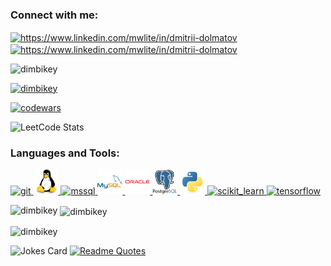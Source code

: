 <h3 align="left">Connect with me:</h3>  
<p align="left">  
<a href="www.linkedin.com/in/dmitrii-dolmatov" target="blank"><img align="center" src="https://raw.githubusercontent.com/rahuldkjain/github-profile-readme-generator/master/src/images/icons/Social/linked-in-alt.svg" alt="https://www.linkedin.com/mwlite/in/dmitrii-dolmatov" height="30" width="40" /></a>  
<a href="https://t.me/dimrudol" target="blank"><img align="center" src="https://camo.githubusercontent.com/80ce7e5afce0d7d6eff65509dd631b285bd0871273719663198aa4eda9f53a55/68747470733a2f2f313030306c6f676f732e6e65742f77702d636f6e74656e742f75706c6f6164732f323032312f30342f54656c656772616d2d6c6f676f2e706e67" alt="https://www.linkedin.com/mwlite/in/dmitrii-dolmatov" height="30" width="40" /></a>
</p>  

<p align="left"> <img src="https://komarev.com/ghpvc/?username=dimbikey&label=Profile%20views&color=0e75b6&style=flat" alt="dimbikey" /> </p>
<p align="left"> <a href="https://github.com/ryo-ma/github-profile-trophy"><img src="https://github-profile-trophy.vercel.app/?username=dimbikey" alt="dimbikey" /></a> </p>

[![codewars](https://www.codewars.com/users/DimbikeY/badges/large)](https://www.codewars.com/users/DimbikeY)

![LeetCode Stats](https://leetcode.card.workers.dev/DimbikeY?theme=default&font=baloo&extension=null)



<h3 align="left">Languages and Tools:</h3>
<p align="left"> <a href="https://git-scm.com/" target="_blank" rel="noreferrer"> <img src="https://www.vectorlogo.zone/logos/git-scm/git-scm-icon.svg" alt="git" width="40" height="40"/> </a> <a href="https://www.linux.org/" target="_blank" rel="noreferrer"> <img src="https://raw.githubusercontent.com/devicons/devicon/master/icons/linux/linux-original.svg" alt="linux" width="40" height="40"/> </a> <a href="https://www.microsoft.com/en-us/sql-server" target="_blank" rel="noreferrer"> <img src="https://www.svgrepo.com/show/303229/microsoft-sql-server-logo.svg" alt="mssql" width="40" height="40"/> </a> <a href="https://www.mysql.com/" target="_blank" rel="noreferrer"> <img src="https://raw.githubusercontent.com/devicons/devicon/master/icons/mysql/mysql-original-wordmark.svg" alt="mysql" width="40" height="40"/> </a> <a href="https://www.oracle.com/" target="_blank" rel="noreferrer"> <img src="https://raw.githubusercontent.com/devicons/devicon/master/icons/oracle/oracle-original.svg" alt="oracle" width="40" height="40"/> </a> <a href="https://www.postgresql.org" target="_blank" rel="noreferrer"> <img src="https://raw.githubusercontent.com/devicons/devicon/master/icons/postgresql/postgresql-original-wordmark.svg" alt="postgresql" width="40" height="40"/> </a> <a href="https://www.python.org" target="_blank" rel="noreferrer"> <img src="https://raw.githubusercontent.com/devicons/devicon/master/icons/python/python-original.svg" alt="python" width="40" height="40"/> </a> <a href="https://scikit-learn.org/" target="_blank" rel="noreferrer"> <img src="https://upload.wikimedia.org/wikipedia/commons/0/05/Scikit_learn_logo_small.svg" alt="scikit_learn" width="40" height="40"/> </a> <a href="https://www.tensorflow.org" target="_blank" rel="noreferrer"> <img src="https://www.vectorlogo.zone/logos/tensorflow/tensorflow-icon.svg" alt="tensorflow" width="40" height="40"/> </a> </p>

<p><img align="left" src="https://github-readme-stats.vercel.app/api/top-langs?username=dimbikey&show_icons=true&locale=en&layout=compact" alt="dimbikey" /></p>

<p>&nbsp;<img align="center" src="https://github-readme-stats.vercel.app/api?username=dimbikey&show_icons=true&locale=en" alt="dimbikey" /></p>

<p><img align="center" src="https://github-readme-streak-stats.herokuapp.com/?user=dimbikey&" alt="dimbikey" /></p>


![Jokes Card](https://readme-jokes.vercel.app/api)
[![Readme Quotes](https://quotes-github-readme.vercel.app/api?type=horizontal&theme=tokyo-night)](https://github.com/piyushsuthar/github-readme-quotes)
